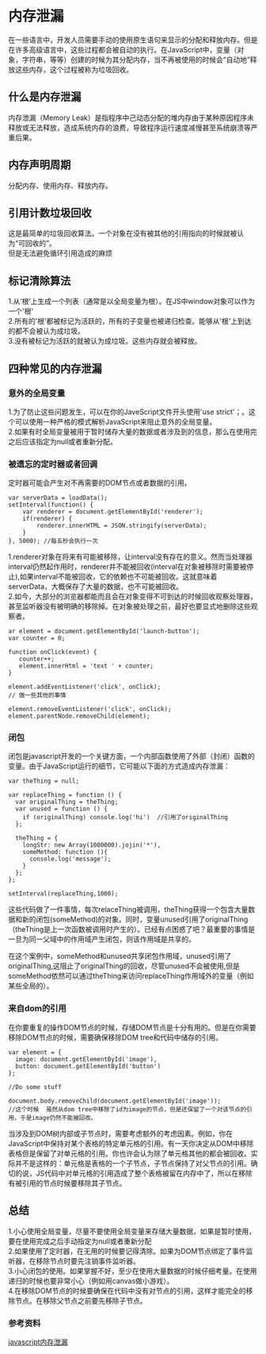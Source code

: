 # 内存泄漏
在一些语言中，开发人员需要手动的使用原生语句来显示的分配和释放内存。但是在许多高级语言中，这些过程都会被自动的执行。在JavaScript中，变量（对象，字符串，等等）创建的时候为其分配内存，当不再被使用的时候会“自动地”释放这些内存，这个过程被称为垃圾回收。  

## 什么是内存泄漏
内存泄漏（Memory Leak）是指程序中己动态分配的堆内存由于某种原因程序未释放或无法释放，造成系统内存的浪费，导致程序运行速度减慢甚至系统崩溃等严重后果。

## 内存声明周期
分配内存、使用内存、释放内存。  

## 引用计数垃圾回收  
这是最简单的垃圾回收算法。一个对象在没有被其他的引用指向的时候就被认为“可回收的”。  
但是无法避免循环引用造成的麻烦  

## 标记清除算法
1.从‘根’上生成一个列表（通常是以全局变量为根）。在JS中window对象可以作为一个'根'  
2.所有的'根'都被标记为活跃的，所有的子变量也被递归检查。能够从'根'上到达的都不会被认为成垃圾。  
3.没有被标记为活跃的就被认为成垃圾。这些内存就会被释放。  

## 四种常见的内存泄漏
### 意外的全局变量
1.为了防止这些问题发生，可以在你的JaveScript文件开头使用'use strict'；。这个可以使用一种严格的模式解析JavaScript来阻止意外的全局变量。    
2.如果有时全局变量被用于暂时储存大量的数据或者涉及到的信息，那么在使用完之后应该指定为null或者重新分配。  

### 被遗忘的定时器或者回调  
定时器可能会产生对不再需要的DOM节点或者数据的引用。  
```
var serverData = loadData();
setInterval(function() {
    var renderer = document.getElementById('renderer');
    if(renderer) {
        renderer.innerHTML = JSON.stringify(serverData);
    }
}, 5000); //每五秒会执行一次
```

1.renderer对象在将来有可能被移除，让interval没有存在的意义。然而当处理器interval仍然起作用时，renderer并不能被回收(interval在对象被移除时需要被停止),如果interval不能被回收，它的依赖也不可能被回收。这就意味着serverData，大概保存了大量的数据，也不可能被回收。     
2.如今，大部分的浏览器都能而且会在对象变得不可到达的时候回收观察处理器，甚至监听器没有被明确的移除掉。在对象被处理之前，最好也要显式地删除这些观察者。    
```
ar element = document.getElementById('launch-button');
var counter = 0;

function onClick(event) {
   counter++;
   element.innerHtml = 'text ' + counter;
}

element.addEventListener('click', onClick);
// 做一些其他的事情

element.removeEventListener('click', onClick);
element.parentNode.removeChild(element);
```

### 闭包
闭包是javascript开发的一个关键方面，一个内部函数使用了外部（封闭）函数的变量。由于JavaScript运行的细节，它可能以下面的方式造成内存泄漏：  
```
var theThing = null;

var replaceThing = function () {
  var originalThing = theThing;
  var unused = function () {
    if (originalThing) console.log('hi')  //引用了originalThing
  };

  theThing = {
    longStr: new Array(1000000).jojin('*'),
    someMethod: function (){
      console.log('message');  
    }
  };
};

setInterval(replaceThing,1000);
```
这些代码做了一件事情，每次relaceThing被调用，theThing获得一个包含大量数据和新的闭包(someMethod)的对象。同时，变量unused引用了originalThing（theThing是上一次函数被调用时产生的）。已经有点困惑了吧？最重要的事情是一旦为同一父域中的作用域产生闭包，则该作用域是共享的。

在这个案例中，someMethod和unused共享闭包作用域，unused引用了originalThing,这阻止了originalThing的回收，尽管unused不会被使用,但是someMethod依然可以通过theThing来访问replaceThing作用域外的变量（例如某些全局的）。  

### 来自dom的引用
在你要重复的操作DOM节点的时候，存储DOM节点是十分有用的。但是在你需要移除DOM节点的时候，需要确保移除DOM tree和代码中储存的引用。  
```
var element = {
  image: document.getElementById('image'),
  button: document.getElementById('button')
};

//Do some stuff

document.body.removeChild(document.getElementById('image'));
//这个时候  虽然从dom tree中移除了id为image的节点，但是还保留了一个对该节点的引用。于是image仍然不能被回收。
```

当涉及到DOM树内部或子节点时，需要考虑额外的考虑因素。例如，你在JavaScript中保持对某个表格的特定单元格的引用。有一天你决定从DOM中移除表格但是保留了对单元格的引用。你也许会认为除了单元格其他的都会被回收。实际并不是这样的：单元格是表格的一个子节点，子节点保持了对父节点的引用。确切的说，JS代码中对单元格的引用造成了整个表格被留在内存中了，所以在移除有被引用的节点时候要移除其子节点。

## 总结
1.小心使用全局变量，尽量不要使用全局变量来存储大量数据，如果是暂时使用，要在使用完成之后手动指定为null或者重新分配  
2.如果使用了定时器，在无用的时候要记得清除。如果为DOM节点绑定了事件监听器，在移除节点时要先注销事件监听器。  
3.小心闭包的使用。如果掌握不好，至少在使用大量数据的时候仔细考量。在使用递归的时候也要非常小心（例如用canvas做小游戏）。  
4.在移除DOM节点的时候要确保在代码中没有对节点的引用，这样才能完全的移除节点。在移除父节点之前要先移除子节点。  

### 参考资料
[javascript内存泄漏](https://juejin.im/post/59ca19ca6fb9a00a42477f55)




